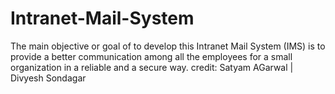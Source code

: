 # Intranet-Mail-System
The main objective or goal of to develop this Intranet Mail System (IMS) is to provide a better communication among all the employees for a small organization in a reliable and a secure way. 
credit: Satyam AGarwal | Divyesh Sondagar
